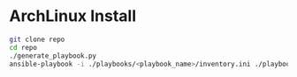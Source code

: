 # ArchLinux Install

```bash
git clone repo
cd repo
./generate_playbook.py
ansible-playbook -i ./playbooks/<playbook_name>/inventory.ini ./playbooks/<playbook_name>/playbook.yaml
```